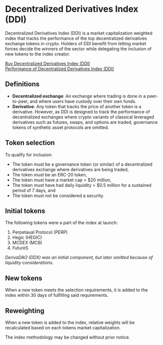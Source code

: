 # Decentralized Derivatives Index (DDI)
Decentralized Derivatives Index (DDI) is a market capitalization weighted index that tracks the performance of the top decentralized derivatives exchange tokens in crypto. Holders of DDI benefit from letting market forces decide the winners of the sector while delegating the inclusion of new tokens to the index creator.

[Buy Decentralized Derivatives Index (DDI)](https://www.tokensets.com/v2/set/ethereum/0xC8FB4d5435f7590d347f4640871e6ab7eA92EaD5)  
[Performance of Decentralized Derivatives Index (DDI)](https://app.zerion.io/invest/asset/DDI-0xc8fb4d5435f7590d347f4640871e6ab7ea92ead5)


## Definitions
- **Decentralized exchange**: An exchange where trading is done in a peer-to-peer, and where users have custody over their own funds.
- **Derivative**: Any token that tracks the price of another token is a derivative. However, as DDI is designed to track the performance of decentralized exchanges where crypto variants of classical leveraged derivatives such as futures, swaps, and options are traded, governance tokens of synthetic asset protocols are omitted.


## Token selection
To qualify for inclusion:

- The token must be a governance token (or similar) of a decentralized derivatives exchange where derivatives are being traded,
- The token must be an ERC-20 token,
- The token must have a market cap > $20 million,
- The token must have had daily liquidity > $0.5 million for a sustained period of 7 days, and
- The token must not be considered a security.


## Initial tokens
The following tokens were a part of the index at launch:
1. Perpetaual Protocol (PERP)
2. Hegic (HEGIC)
3. MCDEX (MCB)
4. FutureS

_DerivaDAO (DDX) was an initial component, but later omitted because of liquidity considerations_.

## New tokens
When a new token meets the selection requirements, it is added to the index within 30 days of fulfilling said requirements.

## Reweighting
When a new token is added to the index, relative weights will be recalculated based on each tokens market capitalization.

The index methodology may be changed without prior notice.
